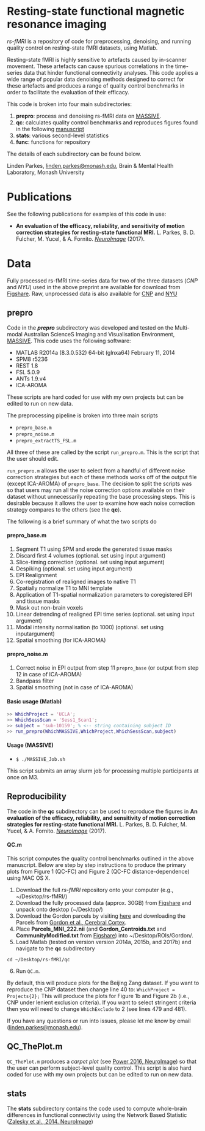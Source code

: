 # Resting-state functional magnetic resonance imaging
*rs-fMRI* is a repository of code for preprocessing, denoising, and running quality control on resting-state fMRI datasets, using Matlab.

Resting-state fMRI is highly sensitive to artefacts caused by in-scanner movement. These artefacts can cause spurious correlations in the time-series data that hinder functional connectivity analyses. This code applies a wide range of popular data denoising methods designed to correct for these artefacts and produces a range of quality control benchmarks in order to facilitate the evaluation of their efficacy.

This code is broken into four main subdirectories:
1. **prepro**: process and denoising rs-fMRI data on [MASSIVE](https://www.massive.org.au).
2. **qc**: calculates quality control benchmarks and reproduces figures found in the following [manuscript](https://www.sciencedirect.com/science/article/pii/S1053811917310972)
3. **stats**: various second-level statistics
4. **func**: functions for repository

The details of each subdirectory can be found below.

Linden Parkes, linden.parkes@monash.edu, Brain & Mental Health Laboratory, Monash University

# Publications

See the following publications for examples of this code in use:
- **An evaluation of the efficacy, reliability, and sensitivity of motion correction strategies for resting-state functional MRI.** L. Parkes, B. D. Fulcher, M. Yucel, & A. Fornito. [*NeuroImage*](https://www.sciencedirect.com/science/article/pii/S1053811917310972) (2017).

# Data

Fully processed rs-fMRI time-series data for two of the three datasets (*CNP* and *NYU*) used in the above preprint are available for download from [Figshare](https://doi.org/10.4225/03/595193482c03e).
Raw, unprocessed data is also available for [CNP](https://openfmri.org/dataset/ds000030/) and [NYU](http://fcon_1000.projects.nitrc.org/indi/CoRR/html/)

## prepro

Code in the ***prepro*** subdirectory was developed and tested on the Multi-modal Australian ScienceS Imaging and Visualisation Environment, [MASSIVE](https://www.massive.org.au).
This code uses the following software:
- MATLAB R2014a (8.3.0.532) 64-bit (glnxa64) February 11, 2014
- SPM8 r5236
- REST 1.8
- FSL 5.0.9
- ANTs 1.9.v4
- ICA-AROMA

These scripts are hard coded for use with my own projects but can be edited to run on new data.

The preprocessing pipeline is broken into three main scripts
- `prepro_base.m`
- `prepro_noise.m`
- `prepro_extractTS_FSL.m`

All three of these are called by the script `run_prepro.m`.
This is the script that the user should edit.

`run_prepro.m` allows the user to select from a handful of different noise correction strategies but each of these methods works off of the output file (except ICA-AROMA) of `prepro_base`.
The decision to split the scripts was so that users may run all the noise correction options available on their dataset without unnecessarily repeating the base processing steps.
This is desirable because it allows the user to examine how each noise correction strategy compares to the others (see the **qc**).

The following is a brief summary of what the two scripts do

#### prepro_base.m
1. Segment T1 using SPM and erode the generated tissue masks
2. Discard first 4 volumes (optional. set using input argument)
3. Slice-timing correction (optional. set using input argument)
4. Despiking (optional. set using input argument)
5. EPI Realignment
6. Co-registration of realigned images to native T1
7. Spatially normalize T1 to MNI template
8. Application of T1-spatial normalization parameters to coregistered EPI and tissue masks
9. Mask out non-brain voxels
10. Linear detrending of realigned EPI time series  (optional. set using input argument)
11. Modal intensity normalisation (to 1000) (optional. set using inputargument)
12. Spatial smoothing (for ICA-AROMA)

#### prepro_noise.m
1. Correct noise in EPI output from step 11 `prepro_base` (or output from step 12 in case of ICA-AROMA)
2. Bandpass filter
3. Spatial smoothing (not in case of ICA-AROMA)

#### Basic usage (Matlab)

```matlab
>> WhichProject = 'UCLA';
>> WhichSessScan = 'Sess1_Scan1';
>> subject = 'sub-10159'; % <-- string containing subject ID
>> run_prepro(WhichMASSIVE,WhichProject,WhichSessScan,subject)
```

#### Usage (MASSIVE)
- `$ ./MASSIVE_Job.sh`

This script submits an array slurm job for processing multiple participants at once on M3.

## Reproducibility

The code in the **qc** subdirectory can be used to reproduce the figures in **An evaluation of the efficacy, reliability, and sensitivity of motion correction strategies for resting-state functional MRI.** L. Parkes, B. D. Fulcher, M. Yucel, & A. Fornito. [*NeuroImage*](https://www.sciencedirect.com/science/article/pii/S1053811917310972) (2017).

#### QC.m

This script computes the quality control benchmarks outlined in the above manuscript. Below are step by step instructions to produce the primary plots from Figure 1 (QC-FC) and Figure 2 (QC-FC distance-dependence) using MAC OS X.

1. Download the full *rs-fMRI* repository onto your computer (e.g., ~/Desktop/rs-fMRI/)
2. Download the fully processed data (approx. 30GB) from [Figshare](https://doi.org/10.4225/03/595193482c03e) and unpack onto desktop (~/Desktop/)
3. Download the Gordon parcels by visiting [here](http://www.nil.wustl.edu/labs/petersen/Resources.html) and downloading the Parcels from [Gordon et al., Cerebral Cortex](https://www.ncbi.nlm.nih.gov/pubmed/25316338).
4. Place **Parcels_MNI_222.nii** (and **Gordon_Centroids.txt** and **CommunityModified.txt** from [Figshare](https://doi.org/10.4225/03/595193482c03e)) into ~/Desktop/ROIs/Gordon/.
5. Load Matlab (tested on version version 2014a, 2015b, and 2017b) and navigate to the **qc** subdirectory

```cd ~/Desktop/rs-fMRI/qc```

6. Run `QC.m`.

By default, this will produce plots for the Beijing Zang dataset.
If you want to reproduce the CNP dataset then change line 40 to:
```WhichProject = Projects{2};```
This will produce the plots for Figure 1b and Figure 2b (i.e., CNP under lenient exclusion criteria).
If you want to select stringent criteria then you will need to change ```WhichExclude``` to 2 (see lines 479 and 481).

If you have any questions or run into issues, please let me know by email (linden.parkes@monash.edu).

## QC_ThePlot.m

`QC_ThePlot.m` produces a *carpet plot* (see [Power 2016, NeuroImage](https://doi.org/10.1016/j.neuroimage.2016.08.009)) so that the user can perform subject-level quality control.
This script is also hard coded for use with my own projects but can be edited to run on new data.

## stats

The **stats** subdirectory contains the code used to compute whole-brain differences in functional connectivity using the Network Based Statistic ([Zalesky et al., 2014. NeuroImage](https://doi.org/10.1016/j.neuroimage.2010.06.041))
